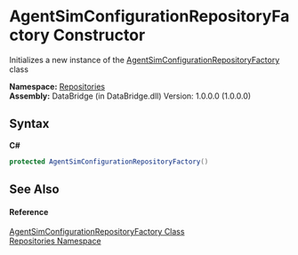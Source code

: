 # AgentSimConfigurationRepositoryFactory Constructor 
 

Initializes a new instance of the <a href="1e7123ca-c46e-f876-3101-c86c8d933e09">AgentSimConfigurationRepositoryFactory</a> class

**Namespace:**&nbsp;<a href="e0edd2e7-f86c-850a-35e3-670eb5412ec9">Repositories</a><br />**Assembly:**&nbsp;DataBridge (in DataBridge.dll) Version: 1.0.0.0 (1.0.0.0)

## Syntax

**C#**<br />
``` C#
protected AgentSimConfigurationRepositoryFactory()
```


## See Also


#### Reference
<a href="1e7123ca-c46e-f876-3101-c86c8d933e09">AgentSimConfigurationRepositoryFactory Class</a><br /><a href="e0edd2e7-f86c-850a-35e3-670eb5412ec9">Repositories Namespace</a><br />